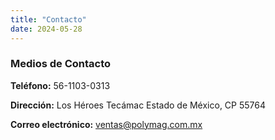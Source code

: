 ```yaml
---
title: "Contacto"
date: 2024-05-28
---
```

### Medios de Contacto


**Teléfono:**	56-1103-0313

**Dirección:** Los Héroes Tecámac Estado de México, CP 55764

**Correo electrónico:**	[ventas\@polymag.com.mx](mailto:ventas@polymag.com.mx)